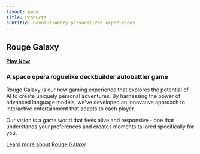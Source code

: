 ```yaml
---
layout: page
title: Products
subtitle: Revolutionary personalized experiences
---
```


## Rouge Galaxy

[**Play Now**](/rogue-galaxy)

### A space opera roguelike deckbuilder autobattler game

Rouge Galaxy is our new gaming experience that explores the potential of AI to create uniquely personal adventures. By harnessing the power of advanced language models, we've developed an innovative approach to interactive entertainment that adapts to each player.

Our vision is a game world that feels alive and responsive - one that understands your preferences and creates moments tailored specifically for you.

[Learn more about Rouge Galaxy](/rogue-galaxy)